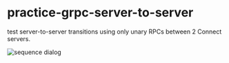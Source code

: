 # practice-grpc-server-to-server

test server-to-server transitions using only unary RPCs between 2 Connect servers.

![sequence dialog](http://www.plantuml.com/plantuml/proxy?src=https://gist.github.com/kusa-mochi/8b0901ba27fe2097a00b764e2ec391a7/raw/830bd40fa3a133280b4617e7201f8046aecd255b/server_to_server_connect.puml)
